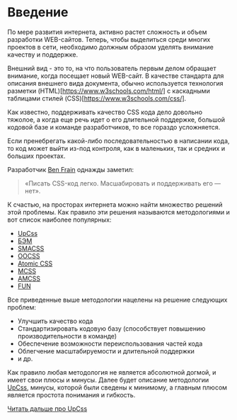 # Введение

По мере развития интернета, активно растет сложность и объем разработки WEB-сайтов.
Теперь, чтобы выделиться среди многих проектов в сети, необходимо должным образом 
уделять внимание качеству и поддержке. 

Внешний вид - это то, на что пользователь первым делом обращает внимание, когда 
посещает новый WEB-сайт. В качестве стандарта для описания 
внешнего вида документа, обычно используется технология разметки (HTML)[https://www.w3schools.com/html/] 
с каскадными таблицами стилей (CSS)[https://www.w3schools.com/css/].

Как известно, поддерживать качество CSS кода дело довольно тяжолое, а когда еще речь 
идет о его длительной поддержке, большой кодовой базе и команде разработчиков, то 
все гораздо усложняется.

Если пренебрегать какой-либо последовательностью в написании кода, то код может 
выйти из-под контроля, как в маленьких, так и средних и больших проектах.

Разработчик [Ben Frain](https://benfrain.com/) однажды заметил:
> «Писать CSS-код легко. Масшабировать и поддерживать его — нет».

К счастью, на просторах интернета можно найти множество решений этой проблемы.
Как правило эти решения называются методологиями и вот список наиболее популярных:

* [UpCss](https://github.com/nepster-web/UpCss)
* [БЭМ](https://ru.bem.info/methodology)
* [SMACSS](https://smacss.com)
* [OOCSS](https://github.com/stubbornella/oocss/wiki)
* [Atomic CSS](https://acss.io)
* [MCSS](https://operatino.github.io/MCSS/en/)
* [AMCSS](https://github.com/amcss)
* [FUN](https://benfrain.com/enduring-css-writing-style-sheets-rapidly-changing-long-lived-projects/#l7)

Все приведенные выше методологии нацелены на решение следующих проблем:
* Улучшить качество кода
* Стандартизировать кодовую базу (способствует повышению производительности в команде)
* Обеспечение возможности переиспользования частей кода
* Облегчение масштабируемости и длительной поддержки
* и др.
 
Как правило любая методология не является абсолютной догмой, и имеет свои плюсы и минусы.
Далее будет описание методологии [UpCss](https://github.com/nepster-web/UpCss), 
минусы, которой были сведены к минимому, а главным плюсом является простота понимания и 
гибкость.

[Читать дальше про UpCss](./about.md)
